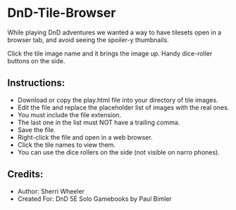 # DnD-Tile-Browser

While playing DnD adventures we wanted a way to have tilesets open in a browser tab, and avoid seeing the spoiler-y thumbnails.

Click the tile image name and it brings the image up. Handy dice-roller buttons on the side.

## Instructions:

- Download or copy the play.html file into your directory of tile images. 
- Edit the file and replace the placeholder list of images with the real ones. 
- You must include the file extension.
- The last one in the list must NOT have a trailing comma.
- Save the file.
- Right-click the file and open in a web browser.
- Click the tile names to view them. 
- You can use the dice rollers on the side (not visible on narro phones).

## Credits:

* Author: Sherri Wheeler
* Created For: DnD 5E Solo Gamebooks by Paul Bimler
